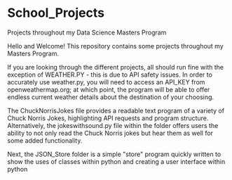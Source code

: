 # School_Projects
Projects throughout my Data Science Masters Program

Hello and Welcome! This repository contains some projects throughout my Masters Program. 


If you are looking through the different projects, all should run fine with the exception of WEATHER.PY - this is due to API safety issues.
In order to accurately use weather.py, you will need to access an API_KEY from openweathermap.org; at which point, 
the program will be able to offer endless current weather details about the destination of your choosing.

The ChuckNorrisJokes file provides a readable text program of a variety of Chuck Norris Jokes, highlighting API requests and program structure. 
Alternatively, the jokeswithsound.py file within the folder offers users the ability to not only read the Chuck Norris jokes but hear them as well for some added functionality.

Next, the JSON_Store folder is a simple "store" program quickly written to show the uses of classes within python and creating a user interface within python
